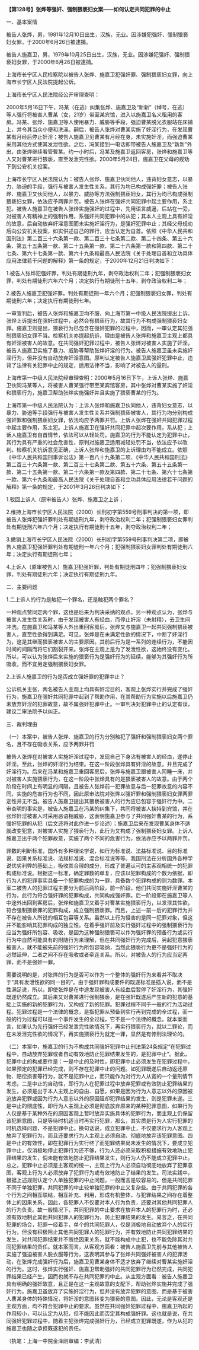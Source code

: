 **【第128号】张烨等强奸、强制猥亵妇女案——如何认定共同犯罪的中止**

一、基本案情

被告人张烨，男，1981年12月10日出生，汉族，无业。因涉嫌犯强奸、强制猥亵妇女罪，于2000年6月26日被逮捕。

被告人施嘉卫，男，1979年10月25日出生，汉族，无业。因涉嫌犯强奸、强制猥亵妇女罪，于2000年6月26日被逮捕。

上海市长宁区人民检察院以被告人张烨、施嘉卫犯强奸罪、强制猥亵妇女罪，向上海市长宁区人民法院提起公诉。

上海市长宁区人民法院经公开审理查明：

2000年5月16日下午，冯某（在逃）纠集张烨、施嘉卫及“新新”（绰号，在逃）等人强行将被害人曹某（女，21岁）带至某宾馆，进入以施嘉卫名义租用的客房。冯某、张烨、施嘉卫等人使用暴力、威胁等手段，强迫曹某脱光衣服站在床铺上，并令其当众小便和洗澡。嗣后，被告人张烨对曹某实施了奸淫行为，在发现曹某有月经后停止奸淫；被告人施嘉卫见曹某有月经在身，未实施奸淫，而强迫曹某采用其他方式使其发泄性欲。之后，冯某接到一电话即带被告人施嘉卫及“新新”外出，由张烨继续看管曹某。约一小时后，冯某及施嘉卫返回客房，张烨和施嘉卫等人又对曹某进行猥亵，直至发泄完性欲。2000年5月24日，施嘉卫在父母的规劝下到公安机关投案。

上海市长宁区人民法院认为：被告人张烨、施嘉卫伙同他人，违背妇女意志，以暴力、胁迫的手段，强行与被害人发生性关系，其行为均已构成强奸罪；被告人张烨、施嘉卫又伙同他人，以暴力、威胁等方法强制猥亵妇女，其行为均已构成强制猥亵妇女罪，依法应予两罪并罚。被告人张烨在强奸共同犯罪中起主要作用，系主犯。被告人施嘉卫在被告人张烨实施强奸的过程中，先用语言威逼，后站在一旁，对被害人有精神上的强制作用，系强奸共同犯罪中的从犯；其本人主观上具有奸淫的故意，后自动放弃奸淫意图而未实施奸淫行为，是强奸犯罪中止；其经父母规劝后向公安机关投案，如实供述自己的罪行，应当认定为自首。依照《中华人民共和国刑法》第二百三十六条第一款、第二百三十七条第二款、第二十四条、第五十六条、第五十五条第一款、第二十五条第一款、第二十六条第一款和第四款、第二十七条、第六十七条第一款、第六十九条和最高人民法院《关于处理自首和立功具体应用法律若干问题的解释》第一条的规定，于2000年12月21日判决如下：

1.被告人张烨犯强奸罪，判处有期徒刑九年，剥夺政治权利二年；犯强制猥亵妇女罪，判处有期徒刑六年六个月；决定执行有期徒刑十五年，剥夺政治权利二年；

2.被告人施嘉卫犯强奸罪，判处有期徒刑一年六个月；犯强制猥亵妇女罪，判处有期徒刑六年；决定执行有期徒刑七年。

一审宣判后，被告人张烨和施嘉卫均不服，向上海市第一中级人民法院提出上诉。张烨上诉提出在强奸过程中，必然会有猥亵行为，故其行为不构成强制猥亵妇女罪。施嘉卫则提出，猥亵行为已包含在强奸犯罪的过程中，因而，一审认定其犯强制猥亵妇女罪不当。检察机关亦提起抗诉，理由是被告人张烨和施嘉卫主观上都具有奸淫被害人的故意。在共同强奸犯罪过程中，被告人张烨对被害人实施了奸淫，被告人施嘉卫实施了暴力、威胁等帮助张烨奸淫的行为。被告人施嘉卫虽未实施奸淫行为，但并没有自动放弃奸淫意图。原判认定被告人施嘉卫属强奸犯罪中止，违背了法律有关犯罪中止的规定，适用法律不当，影响了对被告人的量刑。

上海市第一中级人民法院经审理查明：2000年5月16日下午，上诉人张烨、施嘉卫伙同冯某等人，将被害人曹某强行带至某宾馆客房，其中张烨对曹某实施了奸淫和猥亵行为，施嘉卫帮助张烨实施强奸并且实施了猥亵曹某的行为。

上海市第一中级人民法院认为：上诉人张烨和施嘉卫伙同他人，违背妇女意志，以暴力、胁迫等手段强行与被害人发生性关系并强制猥亵被害人，其行为均分别构成强奸罪和强制猥亵妇女罪，依法均应予两罪并罚。上诉人张烨在强奸共同犯罪过程中起主要作用，系主犯。上诉人施嘉卫在强奸共同犯罪中起次要作用，系从犯；上诉人施嘉卫有自首情节，依法可以从轻处罚。施嘉卫的行为不能认定为犯罪中止，其行为具有严重的社会危害性，原判对施嘉卫适用减轻处罚不当，依法应予以改判。检察机关抗诉意见正确，上诉人张烨和施嘉卫的上诉理由均不能成立。依照《中华人民共和国刑事诉讼法》第一百八十九条第二项、《中华人民共和国刑法》第二百三十六条第一款、第二百三十七条第二款、第五十六条、第五十五条第一款、第二十五条第一款、第二十六条第一款及第四款、第二十七条、第六十七条第一款、第六十九条和最高人民法院《关于处理自首和立功具体应用法律若干问题的解释》第一条的规定，于2001年3月26日判决如下：

1.驳回上诉人（原审被告人）张烨、施嘉卫之上诉；

2.维持上海市长宁区人民法院（2000）长刑初字第559号刑事判决的第一项，即被告人张烨犯强奸罪判处有期徒刑九年，剥夺政治权利二年；犯强制猥亵妇女罪判处有期徒刑六年六个月；决定执行有期徒刑十五年，剥夺政治权利二年；

3.撤销上海市长宁区人民法院（2000）长刑初字第559号刑事判决第二项，即被告人施嘉卫犯强奸罪判处有期徒刑一年六个月；犯强制猥亵妇女罪判处有期徒刑六年；决定执行有期徒刑七年；

4.上诉人（原审被告人）施嘉卫犯强奸罪，判处有期徒刑四年；犯强制猥亵妇女罪，判处有期徒刑六年；决定执行有期徒刑九年。

二、主要问题

1.二上诉人的行为是触犯一个罪名，还是触犯两个罪名？

一种观点赞同定两个罪，这也是后来为判决采纳的观点。另一种观点认为，张烨与被害人发生性关系时，由于发现被害人有经血，而停止奸淫（未射精），去卫生间冲洗。在施嘉卫和冯某等人外出重回客房后，张烨又与施嘉卫一起共同强制猥亵被害人，直至性欲得到满足。可见，张烨是在未满足性欲的情况下，中断了奸淫行为，这是其继而猥亵被害人的主要原因。其前后行为是一系列的连续行为，不能因时间的间隔而将它们割裂开来。张烨在主观上是为了发泄性欲，这始终没有变化。所以，可以认为张烨后来实施的猥亵行为是强奸行为的延续，能够为其强奸行为所吸收，而不宜另定强制猥亵妇女罪。

2.上诉人施嘉卫的行为是否成立强奸罪的犯罪中止？

公诉机关主张，两名被告人主观上均具有奸淫目的，客观上张烨实行并完成了强奸行为，施嘉卫在强奸共同犯罪中起到了帮助作用，在其帮助行为实施以后施嘉卫仍未放弃奸淫的犯罪故意，故不属强奸犯罪中止。一审判决对犯罪中止的认定有误，建议二审法院予以纠正。

三、裁判理由

（一）本案中，被告人张烨、施嘉卫的行为分别触犯了强奸和强制猥亵妇女两个罪名，且不存在吸收关系，应予两罪并罚

被告人张烨在对被害人实施奸淫过程中，发现自己下身沾有被害人的经血，遂停止奸淫。至此，张烨的奸淫行为结束。在这一阶段张烨具有奸淫的故意，并且完成了奸淫行为。后来在冯某和施嘉卫重回客房后，张烨与施嘉卫跟被害人同睡一床，并对被害人实施猥亵行为，在这一阶段中张烨具有的是猥亵被害人的故意。由于两个阶段在时间上有明显的间隔，且被告人张烨前一犯罪故意与后一犯罪故意的内容不同，实施的危害行为也不同，因此原审法院对张烨以强奸罪和强制猥亵妇女罪两罪定性并无不当。被告人施嘉卫提出其猥亵被害人的行为应已包容于强奸行为中。二审查明的事实是，被告人施嘉卫在冯某的纠集下，共同将被害人挟持到宾馆，并在张烨奸淫被害人时采用恶语相威胁，这表明施嘉卫参与了共同强奸曹某的行为，系强奸犯罪的从犯（后文还将对此作进一步论述）；施嘉卫后来在发现曹某身体不适就改变犯意，对被害人实施了猥亵行为，此行为又构成了强制猥亵妇女罪。上诉人施嘉卫出于两个犯罪故意，实施了两个不同的危害行为，依法亦应予以两罪并罚。

罪数的判断标准，国外有多种理论学说，如行为标准说、法益标准说、目的标准说、因果关系标准说、法规标准说、混合标准说等等。我国刑法在分析国外各种学说优劣利弊的基础上，吸收其合理的成分，形成了普遍认可的主客观相统一的犯罪构成标准说。根据这一标准，确定罪数的单复，应该以犯罪构成的个数为依据，即行为人的犯罪事实具备一个犯罪构成的为一罪，具备数个犯罪构成的则为数罪。本案二被告人的犯罪过程主要分为前后两阶段，前一阶段，他们共同实施奸淫曹某的行为，此行为符合强奸罪的犯罪构成，共同构成强奸罪。后一阶段即在施嘉卫等人中途外出回到客房后，张烨和施嘉卫又着手对曹某实施猥亵行为，以发泄其性欲，符合强制猥亵罪的犯罪构成，成立强制猥亵罪。而且，上述一前一后的犯罪行为并不存在被告人所说的相互包容等关系。虽然以上行为侵害的是同一犯罪对象，但这并不能影响其犯罪构成的独立性。在着手强奸前及实行强奸过程中的强制猥亵行为应当为强奸所包容、吸收，是因为这种强制猥亵可以作为强奸罪的预备行为或实行行为中自然可能具有的附随行为来理解，但在共同强奸行为完成后，另起犯意猥亵被害人，就不能被先前的强奸行为所包容吸纳，当然此猥亵行为更不是强奸行为的必然延伸，二者之间不存在吸收或者牵连关系。所以，对被告人的行为应当定两罪，而不是强奸一罪。

需要说明的是，对张烨的行为是否可以作为一个整体的强奸行为来看并不取决于“具有发泄性欲的同一目的”。由于强奸罪构成要件的既遂标准是插入说，而不是性满足说，所以，即使张烨是在中途发现被害人有经血后暂停了奸淫行为，其强奸既遂仍然成立。其后来又对曹某进行强制猥亵，是在强奸既遂后产生新的犯意的基础上实施的新的犯罪行为，又构成了新的犯罪。犯罪过程不同于一般的行为活动过程。犯罪过程是一个法律的概念，是指犯罪从预备到实行再到完成的全过程，而一般的行为过程可以是一个事件发生的全过程，它不是一个法律的概念。就本案而言，如果认为先行强奸已经发泄完性欲情况下，再实行猥亵行为，就以二罪论，而在未发泄完性欲的情况下，再实施猥亵行为就定一罪，显然是有悖刑法理论的。

（二）本案中，施嘉卫的行为不构成共同强奸犯罪中止刑法第24条规定“在犯罪过程中，自动放弃犯罪或者自动有效地防止犯罪结果发生的，是犯罪中止”。据此，犯罪中止的构成要件是：一是中止的及时性，即犯罪中止必须发生在犯罪过程中，如果预定的犯罪已经完成，则不存在犯罪中止的问题。如犯罪既遂后自动返还原物、赔偿损害等行为，就不是犯罪中止，而只能作为对行为人从宽的一个量刑情节考虑。二是中止的自动性，即行为人在犯罪过程中放弃犯罪或有效防止犯罪结果的发生，必须是出于本人主观上的自由、自愿，如果是因为行为人意志以外的原因被迫放弃犯罪或因为行为人意志以外的原因阻却犯罪结果的发生，则是犯罪未遂。三是中止的彻底性，即行为人主观上必须是彻底放弃原来的某种犯罪意图，如果行为人仅是基于某种外在的原因客观上暂时放弃实施具体的犯罪行为，而主观上仍保留该犯罪意图，只是等待时机适当时再实行犯罪，那么，其实质是行为人实行犯罪的时机选择问题，不是犯罪中止。换句话说，成立犯罪中止，不仅要求行为人客观上放弃了犯罪行为，而且还要求行为人主观上必须自动、彻底地放弃该犯罪意图。四是中止的有效性，即在犯罪行为实行终了而犯罪结果尚未发生的情况下，要成立犯罪中止，仅消极地停止犯罪行为还不够，行为人还必须采取积极措施有效地防止犯罪结果的发生，倘未能有效地防止犯罪结果发生，则行为人仍不能成立犯罪中止。总之，犯罪中止必须是主客观的统一，主观上行为人必须自动彻底地放弃了犯罪意图，客观上行为人必须放弃了犯罪行为或有效地防止了结果的发生。司法实践中，根据上述规则认定个人单独犯罪的中止问题，一般而言是较容易的。但是共同犯罪不同于单独犯罪，共同犯罪的中止较单独犯罪的中止又复杂些。由于共同犯罪的各个行为之间相互联结，相互补充、利用，形成有机整体，与犯罪结果之间存在着整体上的因果关系，因此，各犯罪人不仅要对本人行为负责，还要对其他共同犯罪人的行为负责。故一般情况下，共同犯罪的中止要求在放弃本人的犯罪行为时，还必须有效地制止其他共同犯罪人的犯罪行为，防止犯罪结果的发生。易言之，在共同犯罪的场合，犯罪一经着手，单个的共同犯罪人，仅是消极地自动放弃个人的实行行为，但没有积极阻止其他共同犯罪人的犯罪行为，并有效地防止共同犯罪结果的发生，对共同犯罪结果并不断绝因果关系，就不能构成中止犯，也不能免除其对共同犯罪结果的责任。就本案而言，从客观方面看：被告人施嘉卫先前与其他被告人实施了强迫被害人脱衣服等行为，这表明其参与了张烨共同强奸被害人的犯罪活动，在张烨完成强奸行为后，施嘉卫见曹某身体不适才放弃了继续对曹某实施奸淫的行为。这时，张烨实行强奸、施嘉卫帮助强奸的共同犯罪行为已然完成，共同犯罪结果已经产生，因而也就不存在共同犯罪的中止。从主观方面看：被告人施嘉卫具有明确的强奸故意，且正是在这一主观故意的支配下，帮助张烨实施并完成了强奸行为。施嘉卫虽放弃了实施奸淫行为，但并没有放弃犯罪的意图，而是基于被害人曹某身体的特殊情况，将奸淫的意图转变为猥亵的意图。因此，无论是客观还是主观方面，均不符合犯罪中止的要求。虽然在共同强奸犯罪过程中，施嘉卫所起的作用较小，可以认定为从犯，但不能因此而否定其构成强奸罪。这也就是说，在共同强奸犯罪过程中，随着主犯张烨完成强奸行为，已经成立犯罪既遂，作为从犯的施嘉卫也随之承担既遂犯的责任。

（执笔：上海一中院金泽刚审编：李武清）